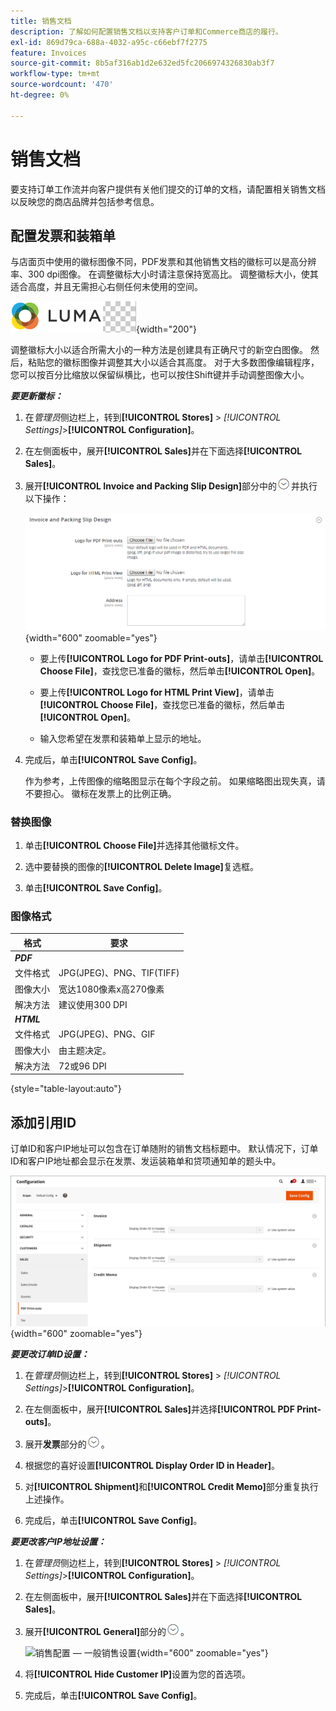 ```yaml
---
title: 销售文档
description: 了解如何配置销售文档以支持客户订单和Commerce商店的履行。
exl-id: 869d79ca-688a-4032-a95c-c66ebf7f2775
feature: Invoices
source-git-commit: 8b5af316ab1d2e632ed5fc2066974326830ab3f7
workflow-type: tm+mt
source-wordcount: '470'
ht-degree: 0%

---
```


# 销售文档

要支持订单工作流并向客户提供有关他们提交的订单的文档，请配置相关销售文档以反映您的商店品牌并包括参考信息。

## 配置发票和装箱单

与店面页中使用的徽标图像不同，PDF发票和其他销售文档的徽标可以是高分辨率、300 dpi图像。 在调整徽标大小时请注意保持宽高比。 调整徽标大小，使其适合高度，并且无需担心右侧任何未使用的空间。

![示例徽标](./assets/logo-pdf.png){width="200"}

调整徽标大小以适合所需大小的一种方法是创建具有正确尺寸的新空白图像。 然后，粘贴您的徽标图像并调整其大小以适合其高度。 对于大多数图像编辑程序，您可以按百分比缩放以保留纵横比，也可以按住Shift键并手动调整图像大小。

**_要更新徽标：_**

1. 在&#x200B;_管理员_&#x200B;侧边栏上，转到&#x200B;**[!UICONTROL Stores]** > _[!UICONTROL Settings]_>**[!UICONTROL Configuration]**。

1. 在左侧面板中，展开&#x200B;**[!UICONTROL Sales]**&#x200B;并在下面选择&#x200B;**[!UICONTROL Sales]**。

1. 展开&#x200B;**[!UICONTROL Invoice and Packing Slip Design]**&#x200B;部分中的![扩展选择器](../assets/icon-display-expand.png)并执行以下操作：

   ![销售配置 — 销售发票和装箱单设计](../configuration-reference/sales/assets/sales-invoice-packing-slip-design.png){width="600" zoomable="yes"}

   - 要上传&#x200B;**[!UICONTROL Logo for PDF Print-outs]**，请单击&#x200B;**[!UICONTROL Choose File]**，查找您已准备的徽标，然后单击&#x200B;**[!UICONTROL Open]**。

   - 要上传&#x200B;**[!UICONTROL Logo for HTML Print View]**，请单击&#x200B;**[!UICONTROL Choose File]**，查找您已准备的徽标，然后单击&#x200B;**[!UICONTROL Open]**。

   - 输入您希望在发票和装箱单上显示的地址。

1. 完成后，单击&#x200B;**[!UICONTROL Save Config]**。

   作为参考，上传图像的缩略图显示在每个字段之前。 如果缩略图出现失真，请不要担心。 徽标在发票上的比例正确。

### 替换图像

1. 单击&#x200B;**[!UICONTROL Choose File]**&#x200B;并选择其他徽标文件。

1. 选中要替换的图像的&#x200B;**[!UICONTROL Delete Image]**&#x200B;复选框。

1. 单击&#x200B;**[!UICONTROL Save Config]**。

### 图像格式

| 格式 | 要求 |
|--- |------------------------------------------|
| **_PDF_** |  |
| 文件格式 | JPG(JPEG)、PNG、TIF(TIFF) |
| 图像大小 | 宽达1080像素x高270像素 |
| 解决方法 | 建议使用300 DPI |
| **_HTML_** |  |
| 文件格式 | JPG(JPEG)、PNG、GIF |
| 图像大小 | 由主题决定。 |
| 解决方法 | 72或96 DPI |

{style="table-layout:auto"}

## 添加引用ID

订单ID和客户IP地址可以包含在订单随附的销售文档标题中。 默认情况下，订单ID和客户IP地址都会显示在发票、发运装箱单和贷项通知单的题头中。

![销售配置 — PDF打印](./assets/config-sales-pdf-print-outs.png){width="600" zoomable="yes"}

**_要更改订单ID设置：_**

1. 在&#x200B;_管理员_&#x200B;侧边栏上，转到&#x200B;**[!UICONTROL Stores]** > _[!UICONTROL Settings]_>**[!UICONTROL Configuration]**。

1. 在左侧面板中，展开&#x200B;**[!UICONTROL Sales]**&#x200B;并选择&#x200B;**[!UICONTROL PDF Print-outs]**。

1. 展开&#x200B;**发票**&#x200B;部分的![扩展选择器](../assets/icon-display-expand.png)。

1. 根据您的喜好设置&#x200B;**[!UICONTROL Display Order ID in Header]**。

1. 对&#x200B;**[!UICONTROL Shipment]**&#x200B;和&#x200B;**[!UICONTROL Credit Memo]**&#x200B;部分重复执行上述操作。

1. 完成后，单击&#x200B;**[!UICONTROL Save Config]**。

**_要更改客户IP地址设置：_**

1. 在&#x200B;_管理员_&#x200B;侧边栏上，转到&#x200B;**[!UICONTROL Stores]** > _[!UICONTROL Settings]_>**[!UICONTROL Configuration]**。

1. 在左侧面板中，展开&#x200B;**[!UICONTROL Sales]**&#x200B;并在下面选择&#x200B;**[!UICONTROL Sales]**。

1. 展开&#x200B;**[!UICONTROL General]**&#x200B;部分的![扩展选择器](../assets/icon-display-expand.png)。

   ![销售配置 — 一般销售设置](../configuration-reference/sales/assets/sales-general.png){width="600" zoomable="yes"}

1. 将&#x200B;**[!UICONTROL Hide Customer IP]**&#x200B;设置为您的首选项。

1. 完成后，单击&#x200B;**[!UICONTROL Save Config]**。
